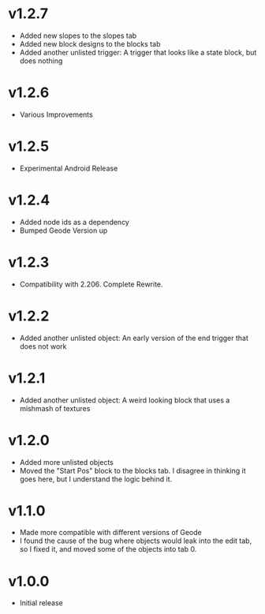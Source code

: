 # v1.2.7
 * Added new slopes to the slopes tab
 * Added new block designs to the blocks tab
 * Added another unlisted trigger: A trigger that looks like a state block, but does nothing

# v1.2.6
 * Various Improvements

# v1.2.5
 * Experimental Android Release

# v1.2.4
 * Added node ids as a dependency
 * Bumped Geode Version up
# v1.2.3
 * Compatibility with 2.206. Complete Rewrite. 

# v1.2.2
 * Added another unlisted object: An early version of the end trigger that does not work

# v1.2.1
 * Added another unlisted object: A weird looking block that uses a mishmash of textures

# v1.2.0
 * Added more unlisted objects
 * Moved the "Start Pos" block to the blocks tab. I disagree in thinking it goes here, but I understand the logic behind it. 

# v1.1.0
 * Made more compatible with different versions of Geode
 * I found the cause of the bug where objects would leak into the edit tab, so I fixed it, and moved some of the objects into tab 0. 

# v1.0.0
 * Initial release